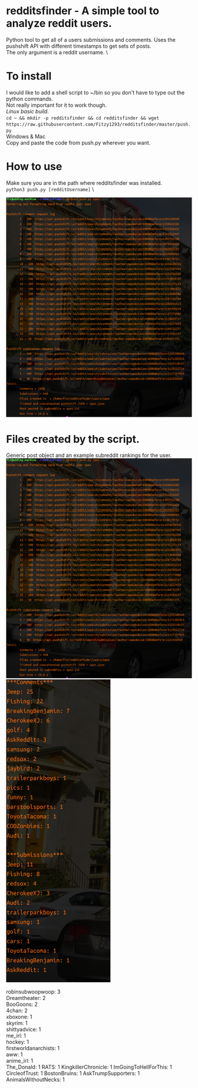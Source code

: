 # redditsfinder - A simple tool to analyze reddit users. 
Python tool to get all of a users submissions and comments. Uses the pushshift API with different timestamps to get sets of posts. \
The only argument is a reddit username. \

# To install 
I would like to add a shell script to ~/bin so you don't have to type out the python commands.\
Not really important for it to work though.\
*Linux basic build*.\
`cd ~ && mkdir -p redditsfinder && cd redditsfinder && wget https://raw.githubusercontent.com/Fitzy1293/redditsfinder/master/push.py`\
Windows & Mac\
Copy and paste the code from push.py wherever you want. 


# How to use
Make sure you are in the path where redditsfinder was installed. \
`python3 push.py [redditUsername]` \

![Alt text](runScript.png?raw=true "Optional Title")

# Files created by the script.
Generic post object and an example subreddit rankings for the user. 
![Alt text](runScript.png?raw=true "Optional Title") ![Alt text](rank.png?raw=true "Optional Title")


robinsubwoopwoop: 3\
Dreamtheater: 2\
BooGoons: 2\
4chan: 2\
xboxone: 1\
skyrim: 1\
shittyadvice: 1\
me_irl: 1\
hockey: 1\
firstworldanarchists: 1\
aww: 1\
anime_irl: 1\
The_Donald: 1
RATS: 1
KingkillerChronicle: 1
ImGoingToHellForThis: 1
CircleofTrust: 1
BostonBruins: 1
AskTrumpSupporters: 1
AnimalsWithoutNecks: 1

